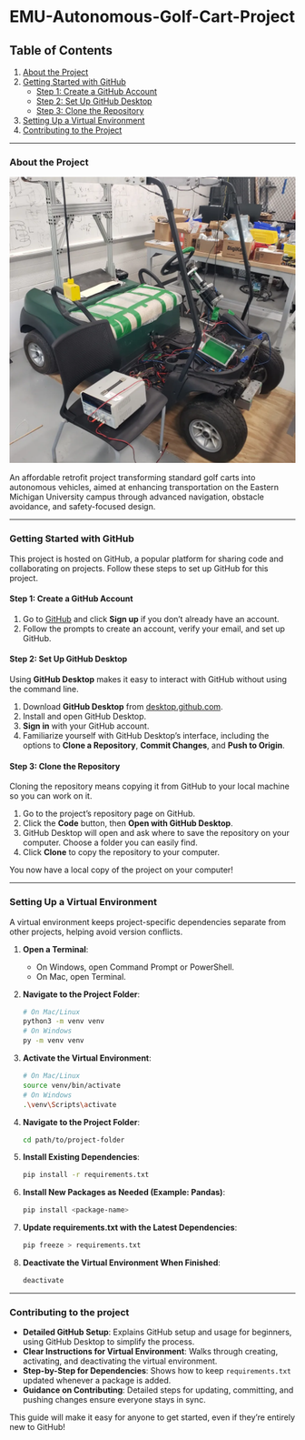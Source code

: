 # EMU-Autonomous-Golf-Cart-Project

## Table of Contents
1. [About the Project](#about-the-project)
2. [Getting Started with GitHub](#getting-started-with-github)
   - [Step 1: Create a GitHub Account](#step-1-create-a-github-account)
   - [Step 2: Set Up GitHub Desktop](#step-2-set-up-github-desktop)
   - [Step 3: Clone the Repository](#step-3-clone-the-repository)
3. [Setting Up a Virtual Environment](#setting-up-a-virtual-environment)
6. [Contributing to the Project](#contributing-to-the-project)

---

### About the Project
![Alt text](images/Smart-Golf-Cart.png)

An affordable retrofit project transforming standard golf carts into autonomous vehicles, aimed at enhancing transportation on the Eastern Michigan University campus through advanced navigation, obstacle avoidance, and safety-focused design.

---

### Getting Started with GitHub

This project is hosted on GitHub, a popular platform for sharing code and collaborating on projects. Follow these steps to set up GitHub for this project.

#### Step 1: Create a GitHub Account

1. Go to [GitHub](https://github.com/) and click **Sign up** if you don’t already have an account.
2. Follow the prompts to create an account, verify your email, and set up GitHub.

#### Step 2: Set Up GitHub Desktop

Using **GitHub Desktop** makes it easy to interact with GitHub without using the command line.

1. Download **GitHub Desktop** from [desktop.github.com](https://desktop.github.com/).
2. Install and open GitHub Desktop.
3. **Sign in** with your GitHub account.
4. Familiarize yourself with GitHub Desktop’s interface, including the options to **Clone a Repository**, **Commit Changes**, and **Push to Origin**.

#### Step 3: Clone the Repository

Cloning the repository means copying it from GitHub to your local machine so you can work on it.

1. Go to the project’s repository page on GitHub.
2. Click the **Code** button, then **Open with GitHub Desktop**.
3. GitHub Desktop will open and ask where to save the repository on your computer. Choose a folder you can easily find.
4. Click **Clone** to copy the repository to your computer.

You now have a local copy of the project on your computer!

---

### Setting Up a Virtual Environment

A virtual environment keeps project-specific dependencies separate from other projects, helping avoid version conflicts.

1. **Open a Terminal**:
   - On Windows, open Command Prompt or PowerShell.
   - On Mac, open Terminal.

2. **Navigate to the Project Folder**:
   ```bash
   # On Mac/Linux
   python3 -m venv venv
   # On Windows
   py -m venv venv

3. **Activate the Virtual Environment**:
   ```bash
   # On Mac/Linux
   source venv/bin/activate
   # On Windows
   .\venv\Scripts\activate

4. **Navigate to the Project Folder**:
   ```bash
   cd path/to/project-folder

4. **Install Existing Dependencies**:
   ```bash
   pip install -r requirements.txt

5. **Install New Packages as Needed (Example: Pandas)**:
   ```bash
   pip install <package-name>

5. **Update requirements.txt with the Latest Dependencies**:
   ```bash
   pip freeze > requirements.txt

5. **Deactivate the Virtual Environment When Finished**:
   ```bash
   deactivate

---

### Contributing to the project

- **Detailed GitHub Setup**: Explains GitHub setup and usage for beginners, using GitHub Desktop to simplify the process.
- **Clear Instructions for Virtual Environment**: Walks through creating, activating, and deactivating the virtual environment.
- **Step-by-Step for Dependencies**: Shows how to keep `requirements.txt` updated whenever a package is added.
- **Guidance on Contributing**: Detailed steps for updating, committing, and pushing changes ensure everyone stays in sync.

This guide will make it easy for anyone to get started, even if they’re entirely new to GitHub!


